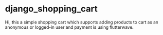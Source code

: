 # django_shopping_cart
Hi, this a simple shopping cart which supports adding products to cart as an anonymous or logged-in user and payment is using flutterwave.
